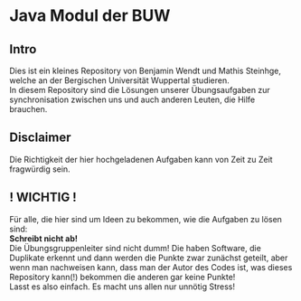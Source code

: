 # Java Modul der BUW
## Intro
Dies ist ein kleines Repository von Benjamin Wendt und Mathis Steinhge,
welche an der Bergischen Universität Wuppertal studieren. <br>
In diesem Repository sind die Lösungen unserer Übungsaufgaben zur synchronisation zwischen uns und auch anderen Leuten, die Hilfe brauchen.

## Disclaimer
Die Richtigkeit der hier hochgeladenen Aufgaben kann von Zeit zu Zeit fragwürdig sein.

## ! WICHTIG !
Für alle, die hier sind um Ideen zu bekommen, wie die Aufgaben zu lösen sind: <br>
**Schreibt nicht ab!** <br>
Die Übungsgruppenleiter sind nicht dumm! Die haben Software, die Duplikate erkennt und dann werden die Punkte zwar zunächst geteilt, aber wenn man nachweisen kann, dass man der Autor des Codes ist, was dieses Repository kann(!) bekommen die anderen gar keine Punkte! <br>
Lasst es also einfach. Es macht uns allen nur unnötig Stress!
